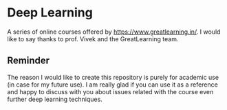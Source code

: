 # Deep Learning 
A series of online courses offered by https://www.greatlearning.in/. I would like to say thanks to prof. Vivek and the GreatLearning team. 

## Reminder 
The reason I would like to create this repository is purely for academic use (in case for my future use). I am really glad if you can use it as a reference and happy to discuss with you about issues related with the course even further deep learning techniques.
